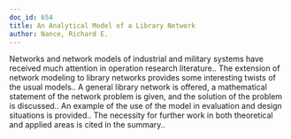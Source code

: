 ```yaml
---
doc_id: 654
title: An Analytical Model of a Library Network
author: Nance, Richard E.
---
```


Networks and network models of industrial and military systems have received 
much attention in operation research literature.. The extension of network
modeling to library networks provides some interesting twists of the usual 
models.. A general library network is offered, a mathematical statement of the 
network problem is given, and the solution of the problem is discussed.. An
example of the use of the model in evaluation and design situations is 
provided.. The necessity for further work in both theoretical and applied areas
is cited in the summary..